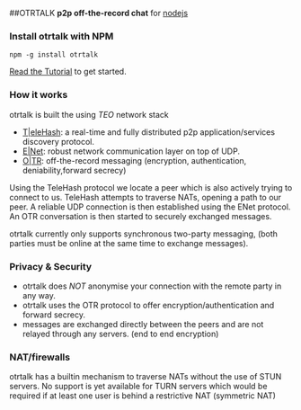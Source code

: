 ##OTRTALK
**p2p off-the-record chat** for [nodejs](http://nodejs.org/)

### Install otrtalk with NPM

    npm -g install otrtalk

[Read the Tutorial](https://github.com/mnaamani/node-otr-talk/blob/master/Tutorial.md) to get started.

### How it works

otrtalk is built the using *TEO* network stack

* [T|eleHash](https://github.com/mnaamani/node-telehash): a real-time and fully distributed p2p application/services discovery protocol.
* [E|Net](https://github.com/mnaamani/enet-npm): robust network communication layer on top of UDP.
* [O|TR](https://github.com/mnaamani/otr4-em): off-the-record messaging (encryption, authentication, deniability,forward secrecy)


Using the TeleHash protocol we locate a peer which is also actively trying to connect to us.
TeleHash attempts to traverse NATs, opening a path to our peer. A reliable UDP connection is then established using the ENet protocol.
An OTR conversation is then started to securely exchanged messages.

otrtalk currently only supports synchronous two-party messaging, (both parties must be online at the same time to exchange messages).

### Privacy & Security
* otrtalk does *NOT* anonymise your connection with the remote party in any way.
* otrtalk uses the OTR protocol to offer encryption/authentication and forward secrecy.
* messages are exchanged directly between the peers and are not relayed through any servers. (end to end encryption)

### NAT/firewalls
otrtalk has a builtin mechanism to traverse NATs without the use of STUN servers.
No support is yet available for TURN servers which would be required if at least one user is behind a restrictive NAT (symmetric NAT)
